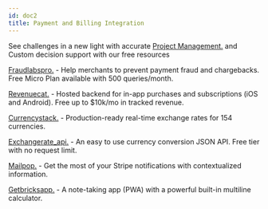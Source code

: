 ```yaml
---
id: doc2
title: Payment and Billing Integration
---
```


See challenges in a new light with accurate [Project Management.](doc3.md) and Custom decision support with our free resources 

[Fraudlabspro.](https://www.fraudlabspro.com/) - Help merchants to prevent payment fraud and chargebacks. Free Micro Plan available with 500 queries/month.

[Revenuecat.](https://www.revenuecat.com/) - Hosted backend for in-app purchases and subscriptions (iOS and Android). Free up to $10k/mo in tracked revenue.

[Currencystack.](https://currencystack.io/) - Production-ready real-time exchange rates for 154 currencies.

[Exchangerate_api.](https://www.exchangerate-api.com/) - An easy to use currency conversion JSON API. Free tier with no request limit.

[Mailpop.](https://mailpop.in/) - Get the most of your Stripe notifications with contextualized information.

[Getbricksapp.](https://free.getbricks.app/) - A note-taking app (PWA) with a powerful built-in multiline calculator.

